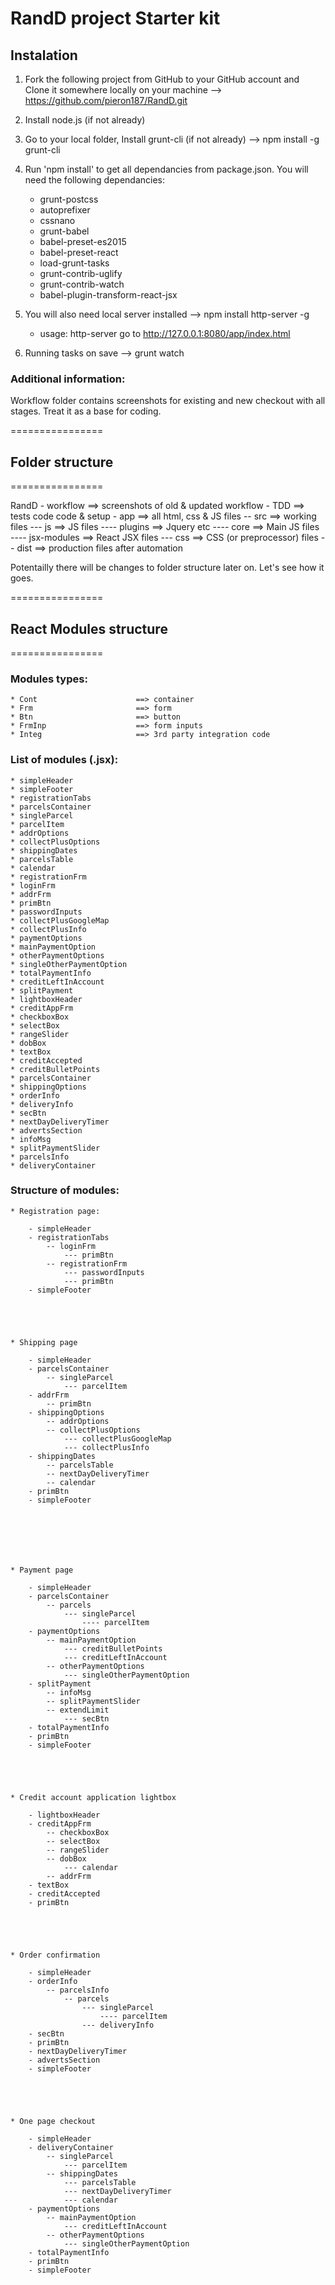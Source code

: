 # RandD project Starter kit


## Instalation

1. Fork the following project from GitHub to your GitHub account and Clone it somewhere locally on your machine --> https://github.com/pieron187/RandD.git
2. Install node.js (if not already)
3. Go to your local folder, Install grunt-cli (if not already) --> npm install -g grunt-cli
4. Run 'npm install' to get all dependancies from package.json. You will need the following dependancies:
	* grunt-postcss
	* autoprefixer
	* cssnano
	* grunt-babel
	* babel-preset-es2015
	* babel-preset-react
	* load-grunt-tasks
	* grunt-contrib-uglify
	* grunt-contrib-watch
	* babel-plugin-transform-react-jsx


5. You will also need local server installed --> npm install http-server -g
	* usage: http-server go to http://127.0.0.1:8080/app/index.html

6. Running tasks on save --> grunt watch




### Additional information:
Workflow folder contains screenshots for existing and new checkout with all stages. Treat it as a base for coding.



================

## Folder structure

================


RandD
	- workflow 						==> screenshots of old & updated workflow
	- TDD		 					==> tests code code & setup
	- app 							==> all html, css & JS files
		-- src 						==> working files
			--- js  				==> JS files
				---- plugins 		==> Jquery etc
				---- core			==> Main JS files
				---- jsx-modules	==> React JSX files
			--- css 				==> CSS (or preprocessor) files
		-- dist						==> production files after automation


Potentailly there will be changes to folder structure later on. Let's see how it goes.



================

## React Modules structure

================
### Modules types:

	* Cont 						==> container
	* Frm 						==> form
	* Btn 						==> button
	* FrmInp 					==> form inputs
	* Integ						==> 3rd party integration code





### List of modules (.jsx):


	* simpleHeader
	* simpleFooter
	* registrationTabs
	* parcelsContainer
	* singleParcel
	* parcelItem
	* addrOptions
 	* collectPlusOptions
 	* shippingDates
	* parcelsTable
	* calendar
	* registrationFrm
	* loginFrm
	* addrFrm
	* primBtn
	* passwordInputs
	* collectPlusGoogleMap
	* collectPlusInfo
	* paymentOptions
	* mainPaymentOption
	* otherPaymentOptions
	* singleOtherPaymentOption
	* totalPaymentInfo
	* creditLeftInAccount
	* splitPayment
	* lightboxHeader
	* creditAppFrm
	* checkboxBox
	* selectBox
	* rangeSlider
	* dobBox
	* textBox
	* creditAccepted
	* creditBulletPoints
	* parcelsContainer
	* shippingOptions
	* orderInfo
	* deliveryInfo
	* secBtn
	* nextDayDeliveryTimer
	* advertsSection
	* infoMsg
	* splitPaymentSlider
	* parcelsInfo
	* deliveryContainer









### Structure of modules:

	* Registration page:

		- simpleHeader
		- registrationTabs
			-- loginFrm
				--- primBtn
			-- registrationFrm
				--- passwordInputs
				--- primBtn
		- simpleFooter





	* Shipping page

		- simpleHeader
		- parcelsContainer
			-- singleParcel
				--- parcelItem
		- addrFrm
			-- primBtn
		- shippingOptions
			-- addrOptions
			-- collectPlusOptions
				--- collectPlusGoogleMap
				--- collectPlusInfo
		- shippingDates
			-- parcelsTable
			-- nextDayDeliveryTimer
			-- calendar
		- primBtn
		- simpleFooter







	* Payment page

		- simpleHeader
		- parcelsContainer
			-- parcels
				--- singleParcel
					---- parcelItem
		- paymentOptions
			-- mainPaymentOption
				--- creditBulletPoints
				--- creditLeftInAccount
			-- otherPaymentOptions
				--- singleOtherPaymentOption
		- splitPayment
			-- infoMsg
			-- splitPaymentSlider
			-- extendLimit
				--- secBtn
		- totalPaymentInfo
		- primBtn
		- simpleFooter





	* Credit account application lightbox

		- lightboxHeader
		- creditAppFrm
			-- checkboxBox
			-- selectBox
			-- rangeSlider
			-- dobBox
				--- calendar
			-- addrFrm
		- textBox
		- creditAccepted
		- primBtn





	* Order confirmation

		- simpleHeader
		- orderInfo
			-- parcelsInfo
				-- parcels
					--- singleParcel
						---- parcelItem
					--- deliveryInfo
		- secBtn
		- primBtn
		- nextDayDeliveryTimer
		- advertsSection
		- simpleFooter





	* One page checkout

		- simpleHeader
		- deliveryContainer
			-- singleParcel
				--- parcelItem
			-- shippingDates
				--- parcelsTable
				--- nextDayDeliveryTimer
				--- calendar
		- paymentOptions
			-- mainPaymentOption
				--- creditLeftInAccount
			-- otherPaymentOptions
				--- singleOtherPaymentOption
		- totalPaymentInfo
		- primBtn
		- simpleFooter


